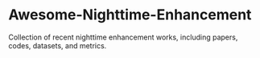 # Awesome-Nighttime-Enhancement
Collection of recent nighttime enhancement works, including papers, codes, datasets, and metrics.
